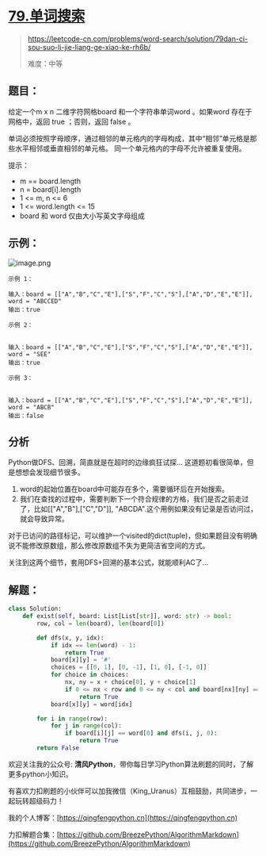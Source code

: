# [79.单词搜索](https://leetcode-cn.com/problems/word-search/solution/79dan-ci-sou-suo-li-jie-liang-ge-xiao-ke-rh6b/)
> https://leetcode-cn.com/problems/word-search/solution/79dan-ci-sou-suo-li-jie-liang-ge-xiao-ke-rh6b/
> 
> 难度：中等

## 题目：

给定一个m x n 二维字符网格board 和一个字符串单词word 。如果word 存在于网格中，返回 true ；否则，返回 false 。

单词必须按照字母顺序，通过相邻的单元格内的字母构成，其中“相邻”单元格是那些水平相邻或垂直相邻的单元格。
同一个单元格内的字母不允许被重复使用。

提示：

- m == board.length
- n = board[i].length
- 1 <= m, n <= 6
- 1 <= word.length <= 15
- board 和 word 仅由大小写英文字母组成


## 示例：
![image.png](https://pic.leetcode-cn.com/1618910593-ZhyTDi-image.png)
```
示例 1：

输入：board = [["A","B","C","E"],["S","F","C","S"],["A","D","E","E"]], word = "ABCCED"
输出：true

示例 2：


输入：board = [["A","B","C","E"],["S","F","C","S"],["A","D","E","E"]], word = "SEE"
输出：true

示例 3：


输入：board = [["A","B","C","E"],["S","F","C","S"],["A","D","E","E"]], word = "ABCB"
输出：false
```

## 分析

Python做DFS、回溯，简直就是在超时的边缘疯狂试探...
这道题初看很简单，但是想想会发现细节很多。
1. word的起始位置在board中可能存在多个，需要循环后在开始搜索。
2. 我们在查找的过程中，需要判断下一个符合规律的方格，我们是否之前走过了，比如[["A","B"],["C","D"]],
   "ABCDA".这个用例如果没有记录是否访问过，就会导致异常。

对于已访问的路径标记，可以维护一个visited的dict(tuple)，但如果题目没有明确说不能修改原数组，那么修改原数组不失为更简洁省空间的方式。

关注到这两个细节，套用DFS+回溯的基本公式，就能顺利AC了...

## 解题：

```python
class Solution:
    def exist(self, board: List[List[str]], word: str) -> bool:
        row, col = len(board), len(board[0])

        def dfs(x, y, idx):
            if idx == len(word) - 1:
                return True
            board[x][y] = '#'
            choices = [[0, 1], [0, -1], [1, 0], [-1, 0]]
            for choice in choices:
                nx, ny = x + choice[0], y + choice[1]
                if 0 <= nx < row and 0 <= ny < col and board[nx][ny] == word[idx + 1] and dfs(nx, ny, idx + 1):
                    return True
            board[x][y] = word[idx]

        for i in range(row):
            for j in range(col):
                if board[i][j] == word[0] and dfs(i, j, 0):
                    return True
        return False
```

欢迎关注我的公众号: **清风Python**，带你每日学习Python算法刷题的同时，了解更多python小知识。

有喜欢力扣刷题的小伙伴可以加我微信（King_Uranus）互相鼓励，共同进步，一起玩转超级码力！

我的个人博客：[https://qingfengpython.cn](https://qingfengpython.cn)

力扣解题合集：[https://github.com/BreezePython/AlgorithmMarkdown](https://github.com/BreezePython/AlgorithmMarkdown)
